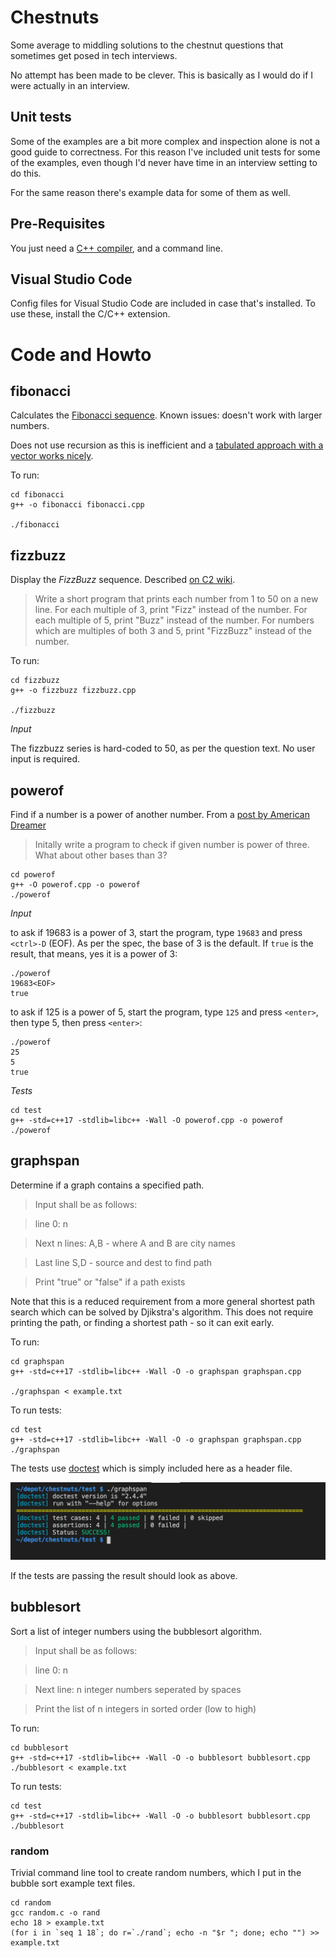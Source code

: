 # Chestnuts

Some average to middling solutions to the chestnut questions that
sometimes get posed in tech interviews.

No attempt has been made to be clever.  This is basically as I would do 
if I were actually in an interview.

## Unit tests

Some of the examples are a bit more complex and inspection alone is not a good
guide to correctness. For this reason I've included unit tests for some of the
examples, even though I'd never have time in an interview setting to do this.

For the same reason there's example data for some of them as well.

## Pre-Requisites

You just need a [C++ compiler](https://webkit.org/build-tools/), and a
command line.

## Visual Studio Code

Config files for Visual Studio Code are included in case that's installed.
To use these, install the C/C++ extension.

# Code and Howto

## fibonacci 

Calculates the [Fibonacci sequence](https://codercareer.blogspot.com/2011/10/no-15-fibonacci-sequences.html).  Known issues: doesn't work with larger numbers.

Does not use recursion as this is inefficient and a [tabulated approach with a vector works nicely](https://youtu.be/oBt53YbR9Kk?t=11479).

To run:

    cd fibonacci
    g++ -o fibonacci fibonacci.cpp

    ./fibonacci


## fizzbuzz

Display the _FizzBuzz_ sequence. Described [on C2 wiki](http://wiki.c2.com/?FizzBuzzTest).

> Write a short program that prints each number from 1 to 50 on a new line. 
> For each multiple of 3, print "Fizz" instead of the number. 
> For each multiple of 5, print "Buzz" instead of the number. 
> For numbers which are multiples of both 3 and 5, print "FizzBuzz" instead of the number.

To run:

    cd fizzbuzz
    g++ -o fizzbuzz fizzbuzz.cpp

    ./fizzbuzz

*Input*

The fizzbuzz series is hard-coded to 50, as per the question text. No user input is required.

## powerof

Find if a number is a power of another number. From a [post by American Dreamer](https://hardcoded.medium.com/coding-interview-question-for-sdet-role-daa0c8eb230f)

> Initally write a program to check if given number is power of three. What about other bases than 3?

    cd powerof
    g++ -O powerof.cpp -o powerof
    ./powerof

*Input*

to ask if 19683 is a power of 3, start the program, type `19683` and press `<ctrl>-D` (EOF). As per the spec,
the base of 3 is the default.  If `true` is the result, that means, yes it is a power of 3:

    ./powerof
    19683<EOF>
    true

to ask if 125 is a power of 5, start the program, type `125` and press `<enter>`, then type 5, then press `<enter>`:

    ./powerof
    25
    5
    true

*Tests*

    cd test
    g++ -std=c++17 -stdlib=libc++ -Wall -O powerof.cpp -o powerof
    ./powerof

## graphspan

Determine if a graph contains a specified path.

> Input shall be as follows:

> line 0: n

> Next n lines: A,B - where A and B are city names

> Last line S,D - source and dest to find path

> Print "true" or "false" if a path exists

Note that this is a reduced requirement from a more general shortest path
search which can be solved by Djikstra's algorithm. This does not
require printing the path, or finding a shortest path - so it can exit early.

To run:

    cd graphspan
    g++ -std=c++17 -stdlib=libc++ -Wall -O -o graphspan graphspan.cpp

    ./graphspan < example.txt

To run tests:

    cd test
    g++ -std=c++17 -stdlib=libc++ -Wall -O -o graphspan graphspan.cpp
    ./graphspan

The tests use [doctest](https://github.com/onqtam/doctest) which is simply included here as a header file.

![screenshot](doc/passing-tests.png)

If the tests are passing the result should look as above.

## bubblesort

Sort a list of integer numbers using the bubblesort algorithm.

> Input shall be as follows:

> line 0: n

> Next line: n integer numbers seperated by spaces

> Print the list of n integers in sorted order (low to high)

To run:

    cd bubblesort
    g++ -std=c++17 -stdlib=libc++ -Wall -O -o bubblesort bubblesort.cpp
    ./bubblesort < example.txt

To run tests:

    cd test
    g++ -std=c++17 -stdlib=libc++ -Wall -O -o bubblesort bubblesort.cpp
    ./bubblesort

### random

Trivial command line tool to create random numbers, which I put in the bubble 
sort example text files.

    cd random
    gcc random.c -o rand
    echo 18 > example.txt
    (for i in `seq 1 18`; do r=`./rand`; echo -n "$r "; done; echo "") >> example.txt